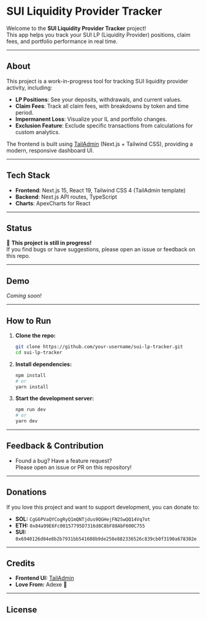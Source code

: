 # SUI Liquidity Provider Tracker

Welcome to the **SUI Liquidity Provider Tracker** project!  
This app helps you track your SUI LP (Liquidity Provider) positions, claim fees, and portfolio performance in real time.

---

## About

This project is a work-in-progress tool for tracking SUI liquidity provider activity, including:

- **LP Positions**: See your deposits, withdrawals, and current values.
- **Claim Fees**: Track all claim fees, with breakdowns by token and time period.
- **Impermanent Loss**: Visualize your IL and portfolio changes.
- **Exclusion Feature**: Exclude specific transactions from calculations for custom analytics.

The frontend is built using [TailAdmin](https://tailadmin.com) (Next.js + Tailwind CSS), providing a modern, responsive dashboard UI.

---

## Tech Stack

- **Frontend**: Next.js 15, React 19, Tailwind CSS 4 (TailAdmin template)
- **Backend**: Next.js API routes, TypeScript
- **Charts**: ApexCharts for React

---

## Status

🚧 **This project is still in progress!**  
If you find bugs or have suggestions, please open an issue or feedback on this repo.

---

## Demo

*Coming soon!*

---

## How to Run

1. **Clone the repo:**
    ```bash
    git clone https://github.com/your-username/sui-lp-tracker.git
    cd sui-lp-tracker
    ```

2. **Install dependencies:**
    ```bash
    npm install
    # or
    yarn install
    ```

3. **Start the development server:**
    ```bash
    npm run dev
    # or
    yarn dev
    ```

---

## Feedback & Contribution

- Found a bug? Have a feature request?  
  Please open an issue or PR on this repository!

---

## Donations

If you love this project and want to support development, you can donate to:

- **SOL:** `CgG6PVaQYCogRyQ1mQNTjdus9QGHejFN2SwQQ14Vq7ot`
- **ETH:** `0x84a99E6Fc00157795D7316d8C8bF88AbF600C755`
- **SUI:** `0x6940126d04e8b2b7931bb541608b9de258e882336526c839cb0f3190a678302e`

---

## Credits

- **Frontend UI:** [TailAdmin](https://tailadmin.com)
- **Love From:** Adexe 💙

---

## License
